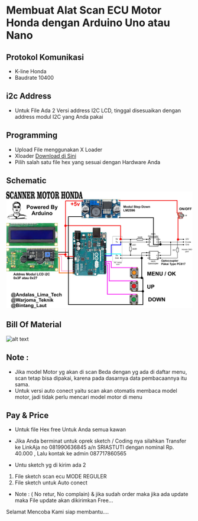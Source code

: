 
# Membuat Alat Scan ECU Motor Honda dengan Arduino Uno atau Nano


## Protokol Komunikasi
- K-line Honda
- Baudrate 10400

## i2c Address
- Untuk File Ada 2 Versi address I2C LCD, tinggal disesuaikan dengan address modul I2C yang Anda pakai

## Programming
- Upload File menggunakan X Loader
- Xloader [Download di Sini](https://github.com/binaryupdates/xLoader.git)
- Pilih salah satu file hex yang sesuai dengan Hardware Anda

## Schematic
  
![alt text](https://github.com/BintangLaut69/Scan-ECU-Honda-Motor/blob/main/SCANNER%201.0.jpg?raw=true)



## Bill Of Material
![alt text](https://github.com/BintangLaut69/Scan-ECU-Honda-Motor/blob/main/Daftar%20Komponen.jpg?raw=true)


## Note :
- Jika model Motor yg akan di scan Beda dengan yg ada di daftar menu, scan tetap bisa dipakai, karena pada dasarnya data pembacaannya itu sama.
- Untuk versi auto conect yaitu scan akan otomatis membaca model motor, jadi tidak perlu mencari model motor di menu

## Pay & Price
- Untuk file Hex free Untuk Anda semua kawan
- Jika Anda berminat untuk oprek sketch / Coding nya silahkan Transfer ke LinkAja no 081990636845 a/n SRIASTUTI dengan nominal Rp. 40.000 , Lalu kontak ke admin 087717860565 

- Untu sketch yg di kirim ada 2

1. File sketch scan ecu MODE REGULER
2. File sketch untuk Auto conect 
- Note : ( No retur, No complain) & jika sudah order maka jika ada update maka File update akan dikirimkan Free...

Selamat Mencoba Kami siap membantu.... 
